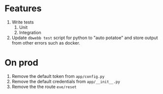 # Features
1. Write tests
    1. Unit
    2. Integration
3. Update `dbwebb test` script for python to "auto potatoe" and store output from other errors such as docker.

# On prod
1. Remove the default token from `app/config.py`
2. Remove the default credentials from `app/__init__.py`
3. Remove the the route `eve/reset`